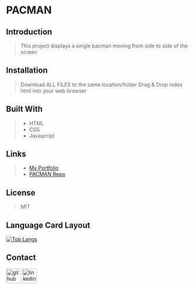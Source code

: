 # **PACMAN**


## Introduction
> This project displays a single pacman moving from side to side of the screen

## Installation
>  Download ALL FILES to the same location/folder
>  Drag & Drop index html into your web browser

## Built With
>- HTML
>- CSS
>- Javascript

## Links
>- [My Portfolio](https://github.com/martha-moreno/martha-moreno.github.io)
>- [PACMAN Repo](https://github.com/martha-moreno/pacman)

## License
> MIT
## Language Card Layout
  [![Top Langs](https://github-readme-stats.vercel.app/api/top-langs/?username=martha-moreno&layout=compact)](https://github.com/martha-moreno/github-readme-stats)
## Contact
  [<img src='https://cdn.jsdelivr.net/npm/simple-icons@3.0.1/icons/github.svg' alt='github' height='40'>](https://github.com/martha-moreno/martha-moreno.github.io)  [<img src='https://cdn.jsdelivr.net/npm/simple-icons@3.0.1/icons/linkedin.svg' alt='linkedin' height='40'>](https://www.linkedin.com/in/martha-gissela-moreno/)  


